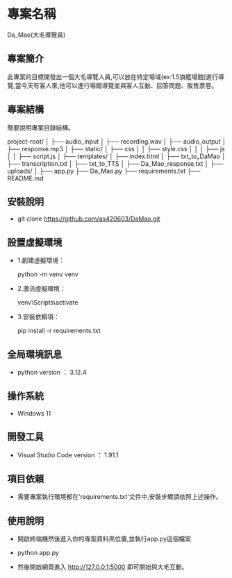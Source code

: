 # 專案名稱

Da_Mao(大毛導覽員)

## 專案簡介

此專案的目標開發出一個大毛導覽人員,可以放在特定場域(ex:1.5旗艦場館)進行導覽,當今天有客人來,他可以進行場館導覽並與客人互動、回答問題、販售票卷。


## 專案結構

簡要說明專案目錄結構。

project-root/
│
├── audio_input
│   ├── recording.wav
│
├── audio_output
│   ├── response.mp3
│
├── static/
│   ├── css
│   │   ├── style.css
│   │
│   ├── js
│   │   ├── script.js
│
├── templates/
│   ├── index.html
│
├── txt_to_DaMao
│   ├── transcription.txt
│
├── txt_to_TTS
│   ├── Da_Mao_response.txt
│
├── uploads/
│
├── app.py
├── Da_Mao.py
├── requirements.txt
├── README.md

## 安裝說明

- git clone https://github.com/as420603/DaMao.git

## 設置虛擬環境
- 1.創建虛擬環境：
    
    python -m venv venv

- 2.激活虛擬環境：

    venv\Scripts\activate

- 3.安裝依賴項：

    pip install -r requirements.txt

## 全局環境訊息

- python version ： 3.12.4

## 操作系統

- Windows 11

## 開發工具

- Visual Studio Code version ： 1.91.1

## 項目依賴

- 需要專案執行環境都在'requirements.txt'文件中,安裝步驟請依照上述操作。

## 使用說明

- 開啟終端機然後進入你的專案資料夾位置,並執行app.py這個檔案

- python app.py 

- 然後開啟網頁進入 http://127.0.0.1:5000 即可開始與大毛互動。

